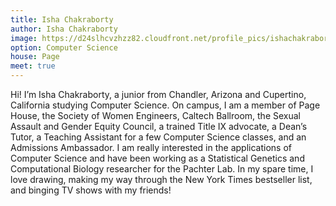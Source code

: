 ```yaml
---
title: Isha Chakraborty
author: Isha Chakraborty
image: https://d24slhcvzhzz82.cloudfront.net/profile_pics/ishachakraborty_squareheadshot.jpg 
option: Computer Science 
house: Page
meet: true
---
```


Hi! I’m Isha Chakraborty, a junior from Chandler, Arizona and Cupertino, California studying Computer Science. On campus, I am a member of Page House, the Society of Women Engineers, Caltech Ballroom, the Sexual Assault and Gender Equity Council, a trained Title IX advocate, a Dean’s Tutor, a Teaching Assistant for a few Computer Science classes, and an Admissions Ambassador. I am really interested in the applications of Computer Science and have been working as a Statistical Genetics and Computational Biology researcher for the Pachter Lab. In my spare time, I love drawing, making my way through the New York Times bestseller list, and binging TV shows with my friends!
